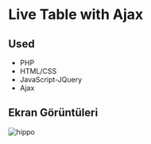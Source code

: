 # Live Table with Ajax


## Used

- PHP
- HTML/CSS
- JavaScript-JQuery
- Ajax

  
## Ekran Görüntüleri

![hippo]([https://i.imgur.com/UhUaPqo.gif])

  
